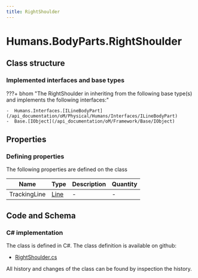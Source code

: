 ```yaml
---
title: RightShoulder
---
```


# Humans.BodyParts.RightShoulder



## Class structure

### Implemented interfaces and base types

???+ bhom "The RightShoulder in inheriting from the following base type(s) and implements the following interfaces:"

    -  Humans.Interfaces.[ILineBodyPart](/api_documentation/oM/Physical/Humans/Interfaces/ILineBodyPart)
    -  Base.[IObject](/api_documentation/oM/Framework/Base/IObject)


## Properties



### Defining properties

The following properties are defined on the class

| Name             | Type             | Description      | Quantity         |
|------------------|------------------|------------------|------------------|
| TrackingLine | [Line](/api_documentation/oM/Dimensional/Geometry/Line) | - | - |


## Code and Schema

### C# implementation

The class is defined in C#. The class definition is available on github:

- [RightShoulder.cs](https://github.com/BHoM/BHoM/blob/develop/Humans_oM/BodyParts\RightShoulder.cs)

All history and changes of the class can be found by inspection the history.
